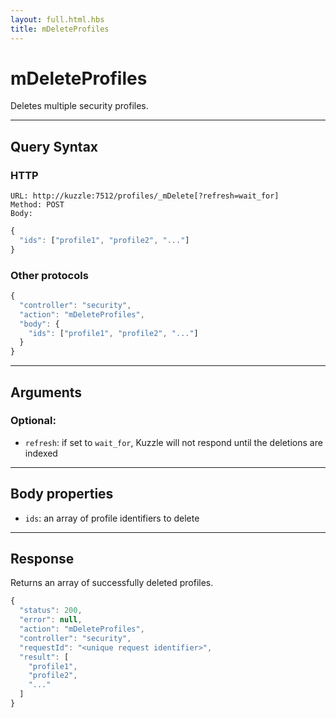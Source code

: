 ```yaml
---
layout: full.html.hbs
title: mDeleteProfiles
---
```


# mDeleteProfiles

Deletes multiple security profiles.

---

## Query Syntax

### HTTP

```http
URL: http://kuzzle:7512/profiles/_mDelete[?refresh=wait_for]
Method: POST  
Body:
```

```js
{
  "ids": ["profile1", "profile2", "..."]
}
```

### Other protocols

```js
{
  "controller": "security",
  "action": "mDeleteProfiles",
  "body": {
    "ids": ["profile1", "profile2", "..."]
  }
}
```

---

## Arguments

### Optional:

* `refresh`: if set to `wait_for`, Kuzzle will not respond until the deletions are indexed

---

## Body properties

* `ids`: an array of profile identifiers to delete

---

## Response

Returns an array of successfully deleted profiles.

```javascript
{
  "status": 200,
  "error": null,
  "action": "mDeleteProfiles",
  "controller": "security",
  "requestId": "<unique request identifier>",
  "result": [
    "profile1",
    "profile2",
    "..."
  ]
}
```
